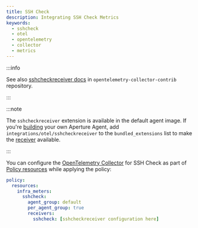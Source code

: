 ```yaml
---
title: SSH Check
description: Integrating SSH Check Metrics
keywords:
  - sshcheck
  - otel
  - opentelemetry
  - collector
  - metrics
---
```


:::info

See also [sshcheckreceiver docs][receiver] in `opentelemetry-collector-contrib`
repository.

:::

:::note

The `sshcheckreceiver` extension is available in the default agent image. If
you're [building][build] your own Aperture Agent, add
`integrations/otel/sshcheckreceiver` to the `bundled_extensions` list to make
the [receiver][receiver] available.

:::

You can configure the [OpenTelemetry Collector][opentelemetry-collector] for SSH
Check as part of [Policy resources][policy-resources] while applying the policy:

```yaml
policy:
  resources:
    infra_meters:
      sshcheck:
        agent_group: default
        per_agent_group: true
        receivers:
          sshcheck: [sshcheckreceiver configuration here]
```

[build]: /reference/aperturectl/build/agent/agent.md
[receiver]:
  https://github.com/open-telemetry/opentelemetry-collector-contrib/tree/main/receiver/sshcheckreceiver
[opentelemetry-collector]: /reference/configuration/spec.md#telemetry-collector
[policy-resources]: /reference/configuration/spec.md#resources
